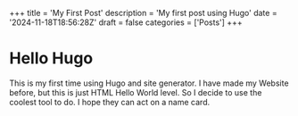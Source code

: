 +++
title = 'My First Post'
description = 'My first post using Hugo'
date = '2024-11-18T18:56:28Z'
draft = false
categories = ['Posts'] 
+++


# Hello Hugo
This is my first time using Hugo and site generator.
I have made my Website before, but this is just HTML Hello World level. So I decide to use the coolest tool to do. I hope they can act on a name card.

